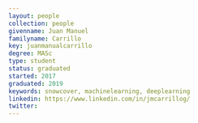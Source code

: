 ```yaml
---
layout: people
collection: people
givenname: Juan Manuel
familyname: Carrillo
key: juanmanualcarrillo
degree: MASc
type: student
status: graduated
started: 2017
graduated: 2019
keywords: snowcover, machinelearning, deeplearning
linkedin: https://www.linkedin.com/in/jmcarrillog/
twitter:
---
```




